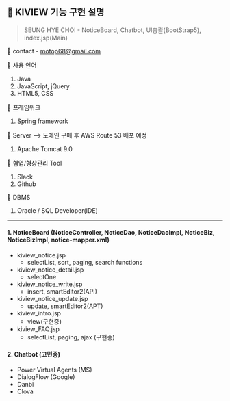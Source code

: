 ## 📣 KIVIEW 기능 구현 설명<Spring framework final project>


>SEUNG HYE CHOI - NoticeBoard, Chatbot, UI총괄(BootStrap5), index.jsp(Main)


📩 contact - motop68@gmail.com





🎈 사용 언어 
  1. Java
  2. JavaScript, jQuery
  3. HTML5, CSS
  
🎈 프레임워크
  1. Spring framework

🎈 Server --> 도메인 구매 후 AWS Route 53 배포 예정
  1. Apache Tomcat 9.0
 
🎈 협업/형상관리 Tool
  1. Slack
  2. Github

🎈 DBMS 
  1. Oracle / SQL Developer(IDE)
  





* * *   
   
   
#### 1. NoticeBoard (NoticeController, NoticeDao, NoticeDaoImpl, NoticeBiz, NoticeBizImpl, notice-mapper.xml)
  - kiview_notice.jsp 
    - selectList, sort, paging, search functions 
  - kiview_notice_detail.jsp
    - selectOne
  - kiview_notice_write.jsp 
    - insert, smartEditor2(API)
  - kiview_notice_update.jsp
    - update, smartEditor2(APT)
  - kiview_intro.jsp
    - view(구현중)
  - kiview_FAQ.jsp
    - selectList, paging, ajax (구현중)
    
    
#### 2. Chatbot (고민중)
  - Power Virtual Agents (MS)
  - DialogFlow (Google)
  - Danbi 
  - Clova 

  
  
